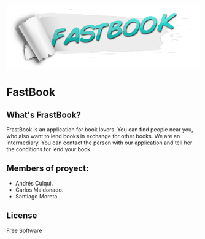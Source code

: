 ![FastBook](logo.png "FastBook")

FastBook
========

What's FrastBook?
----

FrastBook is an application for book lovers.
You can find people near you, who also want to lend books in exchange for other books.
We are an intermediary. You can contact the person with our application and tell her the conditions for lend your book.

Members of proyect:
----
- Andrés Culqui.
- Carlos Maldonado.
- Santiago Moreta.

License
----

Free Software
